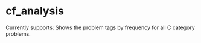 # cf_analysis

Currently supports: Shows the problem tags by frequency for all C category problems.
